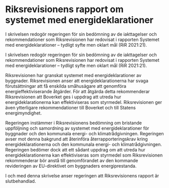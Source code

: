 # Riksrevisionens rapport om systemet med energideklarationer

I skrivelsen redogör regeringen för sin bedömning av de iakttagelser och rekommendationer som Riksrevisionen har redovisat i rapporten Systemet med energideklarationer – tydligt syfte men oklart mål (RiR 2021:21).

I skrivelsen redogör regeringen för sin bedömning av de iakttagelser och rekommendationer som Riksrevisionen har redovisat i rapporten Systemet med energideklarationer – tydligt syfte men oklart mål (RiR 2021:21).

Riksrevisionen har granskat systemet med energideklarationer av byggnader. Riksrevisionen anser att energideklarationerna har svaga förutsättningar att få enskilda småhusägare att genomföra energieffektiviserande åtgärder. För att åtgärda detta rekommenderar Riksrevisionen att Boverket ges i uppdrag att utreda hur energideklarationerna kan effektiviseras som styrmedel. Riksrevisionen ger även ytterligare rekommendationer till Boverket och till Statens energimyndighet.

Regeringen instämmer i Riksrevisionens bedömning om bristande uppföljning och samordning av systemet med energideklarationer för byggnader och den kommunala energi- och klimatrådgivningen. Regeringen avser mot denna bakgrund att återinföra återrapporteringskrav kring energideklarationerna och den kommunala energi- och klimatrådgivningen. Regeringen bedömer dock att ett sådant uppdrag om att utreda hur energideklarationerna kan effektiviseras som styrmedel som Riksrevisionen rekommenderar bör anstå till genomförandet av den kommande revideringen av EU-direktivet om byggnaders energiprestanda.

I och med denna skrivelse anser regeringen att Riksrevisionens rapport
är slutbehandlad.
